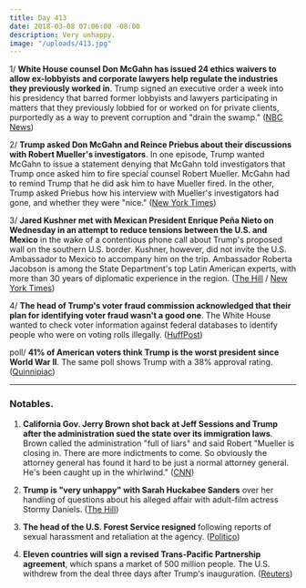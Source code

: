 ```yaml
---
title: Day 413
date: 2018-03-08 07:06:00 -08:00
description: Very unhappy.
image: "/uploads/413.jpg"
---
```


1/ **White House counsel Don McGahn has issued 24 ethics waivers to allow ex-lobbyists and corporate lawyers help regulate the industries they previously worked in**. Trump signed an executive order a week into his presidency that barred former lobbyists and lawyers participating in matters that they previously lobbied for or worked on for private clients, purportedly as a way to prevent corruption and "drain the swamp." ([NBC News](https://www.cnbc.com/2018/03/08/what-swamp-lobbyists-get-ethics-waivers-to-work-for-trump.html))

2/ **Trump asked Don McGahn and Reince Priebus about their discussions with Robert Mueller's investigators**. In one episode, Trump wanted McGahn to issue a statement denying that McGahn told investigators that Trump once asked him to fire special counsel Robert Mueller. McGahn had to remind Trump that he did ask him to have Mueller fired. In the other, Trump asked Priebus how his interview with Mueller's investigators had gone, and whether they were "nice." ([New York Times](https://www.nytimes.com/2018/03/07/us/politics/trump-witnesses-special-counsel-priebus-mcgahn.html))

3/ **Jared Kushner met with Mexican President Enrique Peña Nieto on Wednesday in an attempt to reduce tensions between the U.S. and Mexico** in the wake of a contentious phone call about Trump's proposed wall on the southern U.S. border. Kushner, however, did not invite the U.S. Ambassador to Mexico to accompany him on the trip. Ambassador Roberta Jacobson is among the State Department's top Latin American experts, with more than 30 years of diplomatic experience in the region. ([The Hill](http://thehill.com/homenews/administration/377332-kushner-leaves-us-ambassador-to-mexico-out-of-meeting-with-mexico) / [New York Times](https://www.nytimes.com/2018/03/07/world/americas/kushner-mexico-president-diplomacy.html))

4/ **The head of Trump's voter fraud commission acknowledged that their plan for identifying voter fraud wasn't a good one**. The White House wanted to check voter information against federal databases to identify people who were on voting rolls illegally. ([HuffPost](https://www.huffingtonpost.com/entry/kris-kobach-voter-fraud_us_5aa001eee4b002df2c5fc54a))

poll/ **41% of American voters think Trump is the worst president since World War II**. The same poll shows Trump with a 38% approval rating. ([Quinnipiac](https://poll.qu.edu/national/release-detail?ReleaseID=2526))

---

### Notables.

1. **California Gov. Jerry Brown shot back at Jeff Sessions and Trump after the administration sued the state over its immigration laws**. Brown called the administration "full of liars" and said Robert "Mueller is closing in. There are more indictments to come. So obviously the attorney general has found it hard to be just a normal attorney general. He's been caught up in the whirlwind." ([CNN](https://www.cnn.com/2018/03/07/politics/jerry-brown-fires-back-jeff-sessions-donald-trump-mueller/index.html))

2. **Trump is "very unhappy" with Sarah Huckabee Sanders** over her handling of questions about his alleged affair with adult-film actress Stormy Daniels. ([The Hill](http://thehill.com/homenews/administration/377346-cnn-trump-upset-with-sarah-sanders-over-handling-of-stormy-daniels))

3. **The head of the U.S. Forest Service resigned** following reports of sexual harassment and retaliation at the agency. ([Politico](https://www.politico.com/story/2018/03/07/forest-service-chief-resigns-misconduct-allegations-395048))

4. **Eleven countries will sign a revised Trans-Pacific Partnership agreement**, which spans a market of 500 million people. The U.S. withdrew from the deal three days after Trump's inauguration. ([Reuters](https://www.reuters.com/article/us-trade-tpp/eleven-nations-but-not-u-s-to-sign-trans-pacific-trade-deal-idUSKCN1GK0JM))
